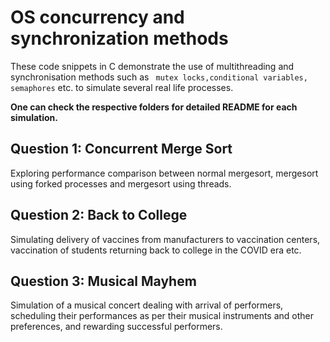 # OS concurrency and synchronization methods

These code snippets in C demonstrate the use of multithreading and synchronisation methods such as ` mutex locks,conditional variables, semaphores` etc. to simulate several real life processes.

**One can check the respective folders for detailed README for each simulation.**

## Question 1: Concurrent Merge Sort

Exploring performance comparison between normal mergesort, mergesort using forked processes and mergesort using threads.

## Question 2: Back to College

Simulating delivery of vaccines from manufacturers to vaccination centers, vaccination of students returning back to college in the COVID era etc.

## Question 3: Musical Mayhem

Simulation of a musical concert dealing with arrival of performers, scheduling their performances as per their musical instruments and other preferences, and rewarding successful performers.
